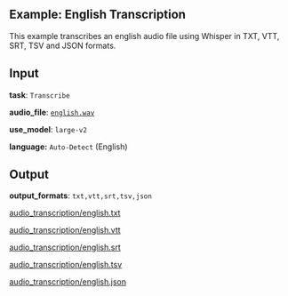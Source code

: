 ## Example: English Transcription

This example transcribes an english audio file using Whisper in TXT, VTT, SRT, TSV and JSON formats.

## Input

**task**: `Transcribe`

**audio_file**: [`english.wav`](english.wav)

**use_model**: `large-v2`

**language:** `Auto-Detect` (English)

## Output

**output_formats**: `txt,vtt,srt,tsv,json`

[audio_transcription/english.txt](audio_transcription/english.txt)

[audio_transcription/english.vtt](audio_transcription/english.vtt)

[audio_transcription/english.srt](audio_transcription/english.srt)

[audio_transcription/english.tsv](audio_transcription/english.tsv)

[audio_transcription/english.json](audio_transcription/english.json)
